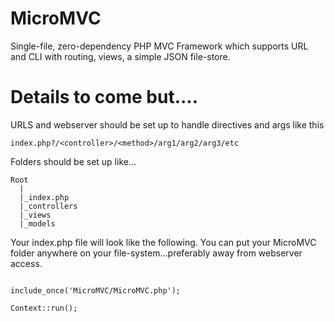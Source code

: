 # MicroMVC
Single-file, zero-dependency PHP MVC Framework which supports URL and CLI with routing, views, a simple JSON file-store.

# Details to come but....

URLS and webserver should be set up to handle directives and args like this 

```
index.php?/<controller>/<method>/arg1/arg2/arg3/etc
```

Folders should be set up like...
```
Root
  |
  |_index.php
  |_controllers
  |_views
  |_models
```

Your index.php file will look like the following. You can put your MicroMVC folder anywhere on your file-system...preferably away from webserver access.

```

include_once('MicroMVC/MicroMVC.php');

Context::run();

```


